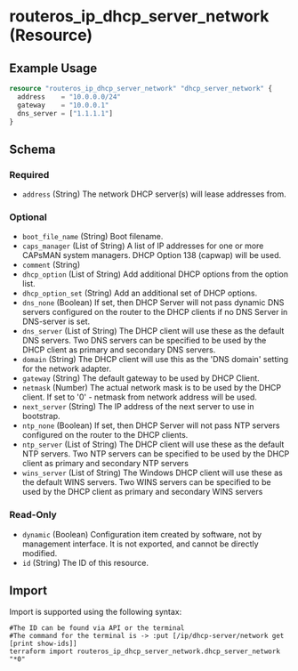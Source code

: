 # routeros_ip_dhcp_server_network (Resource)


## Example Usage
```terraform
resource "routeros_ip_dhcp_server_network" "dhcp_server_network" {
  address    = "10.0.0.0/24"
  gateway    = "10.0.0.1"
  dns_server = ["1.1.1.1"]
}
```

<!-- schema generated by tfplugindocs -->
## Schema

### Required

- `address` (String) The network DHCP server(s) will lease addresses from.

### Optional

- `boot_file_name` (String) Boot filename.
- `caps_manager` (List of String) A list of IP addresses for one or more CAPsMAN system managers. DHCP Option 138 (capwap) will be used.
- `comment` (String)
- `dhcp_option` (List of String) Add additional DHCP options from the option list.
- `dhcp_option_set` (String) Add an additional set of DHCP options.
- `dns_none` (Boolean) If set, then DHCP Server will not pass dynamic DNS servers configured on the router to the DHCP clients if no DNS Server in DNS-server is set.
- `dns_server` (List of String) The DHCP client will use these as the default DNS servers. Two DNS servers can be specified to be used by the DHCP client as primary and secondary DNS servers.
- `domain` (String) The DHCP client will use this as the 'DNS domain' setting for the network adapter.
- `gateway` (String) The default gateway to be used by DHCP Client.
- `netmask` (Number) The actual network mask is to be used by the DHCP client. If set to '0' - netmask from network address will be used.
- `next_server` (String) The IP address of the next server to use in bootstrap.
- `ntp_none` (Boolean) If set, then DHCP Server will not pass NTP servers configured on the router to the DHCP clients.
- `ntp_server` (List of String) The DHCP client will use these as the default NTP servers. Two NTP servers can be specified to be used by the DHCP client as primary and secondary NTP servers
- `wins_server` (List of String) The Windows DHCP client will use these as the default WINS servers. Two WINS servers can be specified to be used by the DHCP client as primary and secondary WINS servers

### Read-Only

- `dynamic` (Boolean) Configuration item created by software, not by management interface. It is not exported, and cannot be directly modified.
- `id` (String) The ID of this resource.

## Import
Import is supported using the following syntax:
```shell
#The ID can be found via API or the terminal
#The command for the terminal is -> :put [/ip/dhcp-server/network get [print show-ids]]
terraform import routeros_ip_dhcp_server_network.dhcp_server_network "*0"
```
